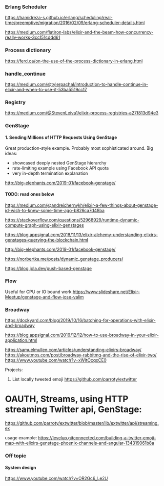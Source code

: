 ### Erlang Scheduler
https://hamidreza-s.github.io/erlang/scheduling/real-time/preemptive/migration/2016/02/09/erlang-scheduler-details.html

https://medium.com/flatiron-labs/elixir-and-the-beam-how-concurrency-really-works-3cc151cddd61

### Process dictionary
https://ferd.ca/on-the-use-of-the-process-dictionary-in-erlang.html

### handle_continue
https://medium.com/@tylerpachal/introduction-to-handle-continue-in-elixir-and-when-to-use-it-53ba5519cc17


### Registry

https://medium.com/@StevenLeiva1/elixir-process-registries-a27f813d94e3

### GenStage

#### 1. Sending Millions of HTTP Requests Using GenStage

Great production-style example. 
Probably most sophisticated around. Big ideas:
- showcased deeply nested GenStage hierarchy
- rate-limiting example using Facebook API quota
- very in-depth termination explanation

http://big-elephants.com/2019-01/facebook-genstage/


#### TODO: read ones below

https://medium.com/@andreichernykh/elixir-a-few-things-about-genstage-id-wish-to-knew-some-time-ago-b826ca7d48ba

https://stackoverflow.com/questions/52968929/runtime-dynamic-compute-graph-using-elixir-genstages

https://blog.appsignal.com/2018/11/13/elixir-alchemy-understanding-elixirs-genstages-querying-the-blockchain.html

http://big-elephants.com/2019-01/facebook-genstage/

https://norbertka.me/posts/dynamic_genstage_producers/

https://blog.jola.dev/push-based-genstage


### Flow

Useful for CPU or IO bound work
https://www.slideshare.net/Elixir-Meetup/genstage-and-flow-jose-valim


### Broadway

https://dockyard.com/blog/2019/10/16/batching-for-operations-with-elixir-and-broadway

https://blog.appsignal.com/2019/12/12/how-to-use-broadway-in-your-elixir-application.html

https://samuelmullen.com/articles/understanding-elixirs-broadway/
https://akoutmos.com/post/broadway-rabbitmq-and-the-rise-of-elixir-two/
https://www.youtube.com/watch?v=xWItOcqxCE0


Projects:
1. List locally tweeted emoji
https://github.com/parroty/extwitter
# OAUTH, Streams, using HTTP streaming Twitter api, GenStage:
https://github.com/parroty/extwitter/blob/master/lib/extwitter/api/streaming.ex

usage example:
https://levelup.gitconnected.com/building-a-twitter-emoji-map-with-elixirs-genstage-phoenix-channels-and-angular-134319061b8a



### Off topic

####  System design 
https://www.youtube.com/watch?v=OR2Gc6_Le2U